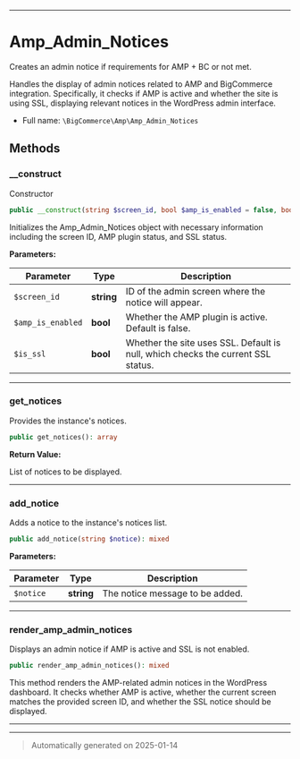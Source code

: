 ***

# Amp_Admin_Notices

Creates an admin notice if requirements for AMP + BC or not met.

Handles the display of admin notices related to AMP and BigCommerce integration.
Specifically, it checks if AMP is active and whether the site is using SSL,
displaying relevant notices in the WordPress admin interface.

* Full name: `\BigCommerce\Amp\Amp_Admin_Notices`




## Methods


### __construct

Constructor

```php
public __construct(string $screen_id, bool $amp_is_enabled = false, bool $is_ssl = null): mixed
```

Initializes the Amp_Admin_Notices object with necessary information
including the screen ID, AMP plugin status, and SSL status.






**Parameters:**

| Parameter | Type | Description |
|-----------|------|-------------|
| `$screen_id` | **string** | ID of the admin screen where the notice will appear. |
| `$amp_is_enabled` | **bool** | Whether the AMP plugin is active. Default is false. |
| `$is_ssl` | **bool** | Whether the site uses SSL. Default is null, which checks the current SSL status. |





***

### get_notices

Provides the instance's notices.

```php
public get_notices(): array
```









**Return Value:**

List of notices to be displayed.




***

### add_notice

Adds a notice to the instance's notices list.

```php
public add_notice(string $notice): mixed
```








**Parameters:**

| Parameter | Type | Description |
|-----------|------|-------------|
| `$notice` | **string** | The notice message to be added. |





***

### render_amp_admin_notices

Displays an admin notice if AMP is active and SSL is not enabled.

```php
public render_amp_admin_notices(): mixed
```

This method renders the AMP-related admin notices in the WordPress dashboard.
It checks whether AMP is active, whether the current screen matches the provided
screen ID, and whether the SSL notice should be displayed.










***


***
> Automatically generated on 2025-01-14
